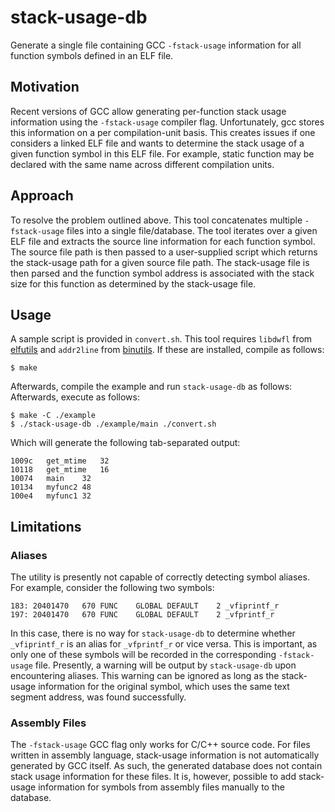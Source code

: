 # stack-usage-db

Generate a single file containing GCC `-fstack-usage` information for
all function symbols defined in an ELF file.

## Motivation

Recent versions of GCC allow generating per-function stack usage
information using the `-fstack-usage` compiler flag. Unfortunately, gcc
stores this information on a per compilation-unit basis. This creates
issues if one considers a linked ELF file and wants to determine the
stack usage of a given function symbol in this ELF file. For example,
static function may be declared with the same name across different
compilation units.

## Approach

To resolve the problem outlined above. This tool concatenates multiple
`-fstack-usage` files into a single file/database. The tool iterates
over a given ELF file and extracts the source line information for each
function symbol. The source file path is then passed to a user-supplied
script which returns the stack-usage path for a given source file path.
The stack-usage file is then parsed and the function symbol address is
associated with the stack size for this function as determined by the
stack-usage file.

## Usage

A sample script is provided in `convert.sh`. This tool requires
`libdwfl` from [elfutils](https://sourceware.org/elfutils/) and
`addr2line` from [binutils](https://www.gnu.org/software/binutils/). If
these are installed, compile as follows:

	$ make

Afterwards, compile the example and run `stack-usage-db` as follows:
Afterwards, execute as follows:

	$ make -C ./example
	$ ./stack-usage-db ./example/main ./convert.sh

Which will generate the following tab-separated output:

	1009c	get_mtime	32
	10118	get_mtime	16
	10074	main	32
	10134	myfunc2	48
	100e4	myfunc1	32

## Limitations

### Aliases

The utility is presently not capable of correctly detecting symbol
aliases. For example, consider the following two symbols:

	183: 20401470   670 FUNC    GLOBAL DEFAULT    2 _vfiprintf_r
	197: 20401470   670 FUNC    GLOBAL DEFAULT    2 _vfprintf_r

In this case, there is no way for `stack-usage-db` to determine whether
`_vfiprintf_r` is an alias for `_vfprintf_r` or vice versa. This is
important, as only one of these symbols will be recorded in the
corresponding `-fstack-usage` file. Presently, a warning will be output
by `stack-usage-db` upon encountering aliases. This warning can be
ignored as long as the stack-usage information for the original symbol,
which uses the same text segment address, was found successfully.

### Assembly Files

The `-fstack-usage` GCC flag only works for C/C++ source code. For files
written in assembly language, stack-usage information is not
automatically generated by GCC itself. As such, the generated database
does not contain stack usage information for these files. It is,
however, possible to add stack-usage information for symbols from
assembly files manually to the database.
